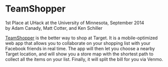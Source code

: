 TeamShopper
===========

1st Place at UHack at the University of Minnesota, September 2014  
by Adam Canady, Matt Cotter, and Ken Schiller

[TeamShopper](http://teamshopper.me) is the better way to shop at Target. It is a mobile-optimized web app that allows you to collaborate on your shopping list with your Facebook friends in real time. The app will then let you choose a nearby Target location, and will show you a store map with the shortest path to collect all the items on your list. Finally, it will split the bill for you via Venmo.
